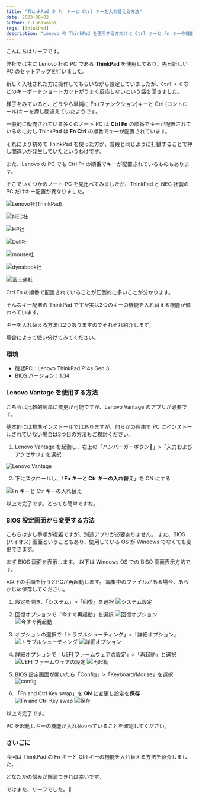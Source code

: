 ```yaml
---
title: "ThinkPad の Fn キーと Ctrl キーを入れ替える方法"
date: 2023-08-02
author: r-Funakoshi
tags: [ThinkPad]
description: "Lenovo の ThinkPad を使用する方向けに Ctrl キーと Fn キーの機能を入れ替える方法を紹介します。"
---
```


こんにちはリーフです。

弊社では主に Lenovo 社の PC である **ThinkPad** を使用しており、先日新しい PC のセットアップを行いました。

新しく入社された方に操作してもらいながら設定していましたが、`Ctrl + C` などのキーボードショートカットがうまく反応しないという話を聞きました。

様子をみていると、どうやら単純に Fn (ファンクション)キーと Ctrl (コントロール)キーを押し間違えていたようです。

一般的に販売されている多くのノート PC は **Ctrl Fn** の順番でキーが配置されているのに対し
ThinkPad は **Fn Ctrl** の順番でキーが配置されています。

それにより初めて ThinkPad を使った方が、普段と同じように打鍵することで押し間違いが発生していたというわけです。

また、Lenovo の PC でも Ctrl Fn の順番でキーが配置されているものもあります。

そこでいくつかのノート PC を見比べてみましたが、ThinkPad と NEC 社製の PC だけキー配置が異なりました。

![Lenovo社(ThinkPad)](images/lenovo.png)

![NEC社](images/nec.png "NEC社")

![HP社](images/hp.png "HP社")

![Dell社](images/dell.png "Dell社")

![mouse社](images/mouse.png "mouse社")

![dynabook社](images/dynabook.png "dynabook社")

![富士通社](images/fujitsu.png "富士通社")

Ctrl Fn の順番で配置されていることが圧倒的に多いことが分かります。

そんなキー配置の ThinkPad ですが実は2つのキーの機能を入れ替える機能が備わっています。

キーを入れ替える方法は2つありますのでそれぞれ紹介します。

場合によって使い分けてみてください。

### 環境
- 確認PC：Lenovo ThinkPad P14s Gen 3
- BIOS バージョン：1.34

### Lenovo Vantage を使用する方法
こちらは比較的簡単に変更が可能ですが、Lenovo Vantage のアプリが必要です。

基本的には標準インストールではありますが、何らかの理由で PC にインストールされていない場合は2つ目の方法もご検討ください。

1. Lenovo Vantage を起動し、右上の「ハンバーガーボタン🍔」>「入力およびアクセサリ」を選択

![Lenovo Vantage](images/lenovovantage.png "Lenovo Vantage")

2. 下にスクロールし、「**Fn キーと Ctr キーの入れ替え**」を ON にする

![Fn キーと Ctr キーの入れ替え](images/on.png "Fn キーと Ctr キーの入れ替え")

以上で完了です。とっても簡単ですね。

### BIOS 設定画面から変更する方法
こちらは少し手順が複雑ですが、別途アプリが必要ありません。
また、BIOS (バイオス) 画面ということもあり、使用している OS が Windows でなくても変更できます。

まず BIOS 画面を表示します。
以下は Windows OS での BISO 画面表示方法です。

※以下の手順を行うとPCが再起動します。
編集中のファイルがある場合、あらかじめ保存してください。

1. 設定を開き、「システム」>「回復」を選択
![システム設定](images/01.png "システム設定")

2. 回復オプションで「今すぐ再起動」を選択
![回復オプション](images/02.png "回復オプション")
![今すぐ再起動](images/03.png "今すぐ再起動")

3. オプションの選択で「トラブルシューティング」>「詳細オプション」
![トラブルシューティング](images/001.jpg "トラブルシューティング")
![詳細オプション](images/002.jpg "詳細オプション")

4. 詳細オプションで「UEFI ファームウェアの設定」>「再起動」と選択
![UEFI ファームウェアの設定](images/003.jpg "UEFI ファームウェアの設定")
![再起動](images/004.jpg "再起動")

5. BIOS 設定画面が開いたら「Config」>「Keyboard/Mouse」を選択
![config](images/005.jpg "config")

6. 「Fn and Ctrl Key swap」を **ON** に変更し設定を**保存**
![Fn and Ctrl Key swap](images/006.jpg "Fn and Ctrl Key swap")
![保存](images/007.jpg "保存")

以上で完了です。

PC を起動しキーの機能が入れ替わっていることを確認してください。

### さいごに
今回は ThinkPad の Fn キーと Ctrl キーの機能を入れ替える方法を紹介しました。

どなたかの悩みが解消できれば幸いです。

ではまた、リーフでした。🍃
